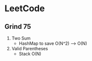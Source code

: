 # LeetCode
## Grind 75 
1. Two Sum
     - HashMap to save O(N^2) --> O(N)
3. Valid Parentheses
     - Stack O(N)
